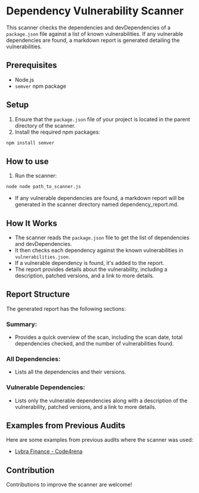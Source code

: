 # Dependency Vulnerability Scanner

This scanner checks the dependencies and devDependencies of a `package.json` file against a list of known vulnerabilities. If any vulnerable dependencies are found, a markdown report is generated detailing the vulnerabilities.

## Prerequisites

- Node.js
- `semver` npm package

## Setup

1. Ensure that the `package.json` file of your project is located in the parent directory of the scanner.
2. Install the required npm packages:

```bash
npm install semver
```

## How to use

1. Run the scanner:

```bash
node node path_to_scanner.js
```

- If any vulnerable dependencies are found, a markdown report will be generated in the scanner directory named dependency_report.md.

## How It Works

- The scanner reads the `package.json` file to get the list of dependencies and devDependencies.
- It then checks each dependency against the known vulnerabilities in `vulnerabilities.json`.
- If a vulnerable dependency is found, it's added to the report.
- The report provides details about the vulnerability, including a description, patched versions, and a link to more details.

## Report Structure

The generated report has the following sections:

### Summary:

- Provides a quick overview of the scan, including the scan date, total dependencies checked, and the number of vulnerabilities found.

### All Dependencies:

- Lists all the dependencies and their versions.

### Vulnerable Dependencies:

- Lists only the vulnerable dependencies along with a description of the vulnerability, patched versions, and a link to more details.

## Examples from Previous Audits

Here are some examples from previous audits where the scanner was used:

- [Lybra Finance - Code4rena](https://github.com/areezladhani/DependencyCheck/blob/main/reports/LybraFinance.md)

## Contribution

Contributions to improve the scanner are welcome!
